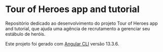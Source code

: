 # Tour of Heroes app and tutorial

Repositório dedicado ao desenvolvimento do projeto Tour of Heroes app and tutorial, que ajuda uma agência de recrutamento a gerenciar seu estábulo de heróis.

Este projeto foi gerado com [Angular CLI](https://github.com/angular/angular-cli) versão 13.3.6.
